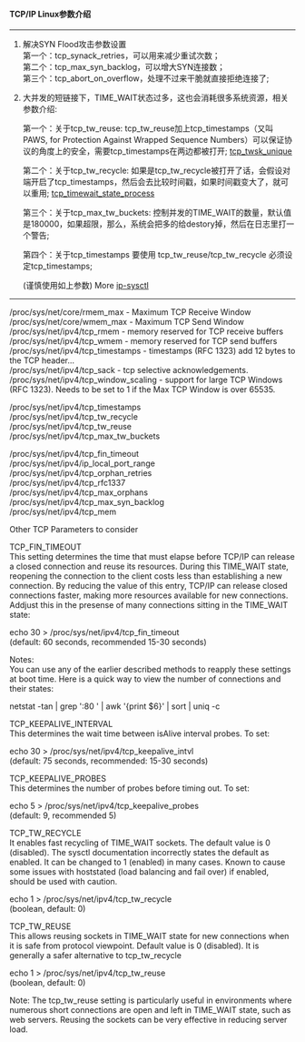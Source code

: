 #### TCP/IP Linux参数介绍
***  

1. 解决SYN Flood攻击参数设置  
    第一个：tcp_synack_retries，可以用来减少重试次数；  
    第二个：tcp_max_syn_backlog，可以增大SYN连接数；  
    第三个：tcp_abort_on_overflow，处理不过来干脆就直接拒绝连接了;  

2. 大并发的短链接下，TIME_WAIT状态过多，这也会消耗很多系统资源，相关参数介绍:  

    第一个：关于tcp_tw_reuse: tcp_tw_reuse加上tcp_timestamps（又叫PAWS, for Protection Against Wrapped Sequence Numbers）可以保证协议的角度上的安全，需要tcp_timestamps在两边都被打开; [tcp_twsk_unique](http://lxr.free-electrons.com/ident?i=tcp_twsk_unique)  

    第二个：关于tcp_tw_recycle: 如果是tcp_tw_recycle被打开了话，会假设对端开启了tcp_timestamps，然后会去比较时间戳，如果时间戳变大了，就可以重用; [tcp_timewait_state_process](http://lxr.free-electrons.com/ident?i=tcp_timewait_state_process)  

    第三个：关于tcp_max_tw_buckets: 控制并发的TIME_WAIT的数量，默认值是180000，如果超限，那么，系统会把多的给destory掉，然后在日志里打一个警告;  

    第四个：关于tcp_timestamps 要使用 tcp_tw_reuse/tcp_tw_recycle 必须设定tcp_timestamps;  

    (谨慎使用如上参数)  More [ip-sysctl](https://www.kernel.org/doc/Documentation/networking/ip-sysctl.txt) 

****
/proc/sys/net/core/rmem_max - Maximum TCP Receive Window  
/proc/sys/net/core/wmem_max - Maximum TCP Send Window  
/proc/sys/net/ipv4/tcp_rmem - memory reserved for TCP receive buffers  
/proc/sys/net/ipv4/tcp_wmem - memory reserved for TCP send buffers  
/proc/sys/net/ipv4/tcp_timestamps - timestamps (RFC 1323) add 12 bytes to the TCP  header...  
/proc/sys/net/ipv4/tcp_sack - tcp selective acknowledgements.  
/proc/sys/net/ipv4/tcp_window_scaling - support for large TCP Windows (RFC 1323).   Needs to be set to 1 if the Max TCP Window is over 65535.  

/proc/sys/net/ipv4/tcp_timestamps  
/proc/sys/net/ipv4/tcp_tw_recycle  
/proc/sys/net/ipv4/tcp_tw_reuse  
/proc/sys/net/ipv4/tcp_max_tw_buckets  

/proc/sys/net/ipv4/tcp_fin_timeout  
/proc/sys/net/ipv4/ip_local_port_range  
/proc/sys/net/ipv4/tcp_orphan_retries  
/proc/sys/net/ipv4/tcp_rfc1337  
/proc/sys/net/ipv4/tcp_max_orphans  
/proc/sys/net/ipv4/tcp_max_syn_backlog  
/proc/sys/net/ipv4/tcp_mem  

Other TCP Parameters to consider

TCP_FIN_TIMEOUT  
This setting determines the time that must elapse before TCP/IP can release a closed connection and reuse its resources. During this TIME_WAIT state, reopening the connection to the client costs less than establishing a new connection. By reducing the value of this entry, TCP/IP can release closed connections faster, making more resources available for new connections. Addjust this in the presense of many connections sitting in the TIME_WAIT state:


echo 30 > /proc/sys/net/ipv4/tcp_fin_timeout  
(default: 60 seconds, recommended 15-30 seconds)  

Notes:  
You can use any of the earlier described methods to reapply these settings at boot time.
Here is a quick way to view the number of connections and their states:

netstat -tan | grep ':80 ' | awk '{print $6}' | sort | uniq -c  

TCP_KEEPALIVE_INTERVAL  
This determines the wait time between isAlive interval probes. To set:

echo 30 > /proc/sys/net/ipv4/tcp_keepalive_intvl  
(default: 75 seconds, recommended: 15-30 seconds)

TCP_KEEPALIVE_PROBES  
This determines the number of probes before timing out. To set:

echo 5 > /proc/sys/net/ipv4/tcp_keepalive_probes  
(default: 9, recommended 5)

TCP_TW_RECYCLE  
It enables fast recycling of TIME_WAIT sockets. The default value is 0 (disabled). The sysctl documentation incorrectly states the default as enabled. It can be changed to 1 (enabled) in many cases. Known to cause some issues with hoststated (load balancing and fail over) if enabled, should be used with caution.

echo 1 > /proc/sys/net/ipv4/tcp_tw_recycle  
(boolean, default: 0) 

TCP_TW_REUSE  
This allows reusing sockets in TIME_WAIT state for new connections when it is safe from protocol viewpoint. Default value is 0 (disabled). It is generally a safer alternative to tcp_tw_recycle

echo 1 > /proc/sys/net/ipv4/tcp_tw_reuse  
(boolean, default: 0)

Note: The tcp_tw_reuse setting is particularly useful in environments where numerous short connections are open and left in TIME_WAIT state, such as web servers. Reusing the sockets can be very effective in reducing server load.
